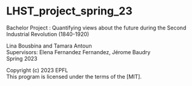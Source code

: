 # LHST_project_spring_23
Bachelor Project : Quantifying views about the future during the Second Industrial Revolution (1840-1920)

Lina Bousbina and Tamara Antoun <br>
Supervisors: Elena Fernandez Fernandez, Jérome Baudry <br>
Spring 2023<br>



     
  Copyright (c) 2023 EPFL    <br>
  This program is licensed under the terms of the [MIT]. 
